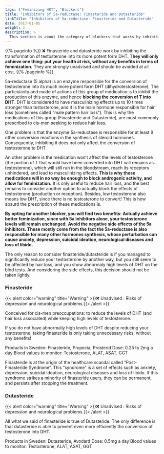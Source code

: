 ```yaml
---
tags: ["Feminizing HRT", "Blockers"]
title: "Inhibitors of 5a-reductase: Finasteride and Dutasteride"
linkTitle: "Inhibitors of 5a-reductase: Finasteride and Dutasteride"
date: 2017-01-05
weight: 3
description: >
  This section is about the category of blockers that works by inhibiting the enzyme 5a-reductase 
---
```


{{% pageinfo %}}
❌ Finasteride and dutasteride work by inhibiting the transformation of testosterone into its more potent form DHT.
**They will only achieve one thing: put your health at risk, without any benefits in terms of feminization.**
They are strongly unadvised and should be avoided at all cost.
{{% /pageinfo %}}

5a-reductase (5 alpha) is an enzyme responsible for the conversion of testosterone into its much more potent form DHT (dihydrotestosterone). The particularity and mode of actions of this group of medication is to inhibit the production of this enzyme, and hence **blocking the conversion of T into DHT**. DHT is considered to have masculinizing effects up to 10 times stronger than testosterone, and it is the main hormone responsible for hair loss (sometimes called “male pattern hair loss”). This is why the medications of this group (Finasteride and Dutasteride), are most commonly prescribed to cis-men seeking to reduce hair loss. 

One problem is that the enzyme 5a-reductase is responsible for at least 9 other conversion reactions in the synthesis of steroid hormones. Consequently, inhibiting it does not only affect the conversion of testosterone to DHT.

An other problem is the medication won’t affect the levels of testosterone (the portion of T that would have been converted into DHT will remains as... testosterone), which will still run in the bloodstream, reach its receptors unhindered, and lead to masculinizing effects. **This is why these medications will in no way be enough to block androgenic activity, and allow for feminization.** It is only useful to reduce hair loss, and the best remains to consider another option to actually block the effects of testosterone (production or reception). Besides, low testosterone also means low DHT, since there is no testosterone to convert! This is how absurd the prescription of these medications is.

**By opting for another blocker, you will find two benefits:**
**Actually achieve better feminization, since with 5a inhibitors alone, your testosterone levels will remain unchanged.**
**Avoid the negative side effects of the 5a inhibitors. These mostly come from the fact the 5a-reductase is also responsible for many other hormones synthesis, whose perturbation can cause anxiety, depression, suicidal ideation, neurological diseases and loss of libido.**

The only reason to consider finasteride/dutasteride is if you managed to significantly reduce your testosterone by another way, but you still seem to be affected by hair loss, and you show abnormaly high levels of DHT on the blod tests. And considering the side effects, this decision should not be taken lightly.
	
### Finasteride ###


{{< alert color="warning" title="Warning" >}}❌ Unadvised : Risks of depression and neurological problems.{{< /alert >}}	

Conceived for cis-men preoccupations: to reduce the levels of DHT (and hair loss associated) while keeping high levels of testosterone.

If you do not have abnormally high levels of DHT despite reducing your testosterone, taking finasteride is only taking unnecessary risks, without any benefits!
	
Products in Sweden: Finasteride, Propecia, Prosterid
Dose: 0.25 to 2mg a day
Blood values to monitor: Testosterone, ALAT, ASAT, GGT

Finasteride is at the origin of the healthcare scandal called “Post-Finasteride Syndrome”. This “syndrome” is a set of effects such as anxiety, depression, suicidal ideation, neurological diseases and loss of libido. If this syndrome strikes a minority of finasteride users, they can be permanent, and persists after stopping the treatment.

### Dutasteride ###

{{< alert color="warning" title="Warning" >}}❌ Unadvised : Risks of depression and neurological problems.{{< /alert >}}	


All what we said of finasteride is true of Dutasteride. The only difference is that dutasteride is able to prevent even more efficiently the conversion of testosterone into DHT.

Products in Sweden: Dutasteride, Avodard
Dose: 0.5mg a day
Blood values to monitor: Testosterone, ALAT, ASAT, GGT



